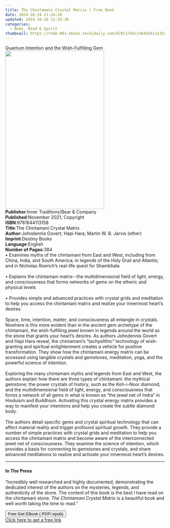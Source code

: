 ```yaml
---
title: The Chintamani Crystal Matrix | Free Book
date: 2024-10-24 21:24:24
updated: 2024-10-26 11:19:30
categories:
  - Body, Mind & Spirit
thumbnail: https://thmb-001-ebook.techidaily.com/678c17d4cc564d3411e35e40727709ae7e89de8fdb38d7a6d5ad195a7a37cbfd.jpg
---
```

<main id="book-container">
  <div class="flex flex-col">
    <div class="book-brief flex-1 py-6 px-4 sm:p-6 md:py-10 md:px-8">
      <!-- brief-->
      <div class="book-brief-main">
        Quantum Intention and the Wish-Fulfilling Gem
      </div>
    </div>
    <div
      class="book-meta-info flex-1 grid gap-4 col-start-1 col-end-3 row-start-1 sm:mb-6 sm:grid-cols-4 lg:gap-6 lg:col-start-2 lg:row-end-6 lg:row-span-6 lg:mb-0"
    >
      <div
        class="book-meta-info-left place-content-center mt-4 p-4 text-sm leading-6 col-start-2 col-span-2 dark:text-slate-400"
      >
        <img
          class="w-full h-500 object-cover rounded-lg sm:h-255 sm:col-span-2 lg:col-span-full"
          src="https://img-001-ebook.techidaily.com/597a574270f25e81748c9ace42f1c14fdad31cc34f0939147b49c34082967d53.jpg"
          alt=""
          width="312"
          height="500"
        />
      </div>
      <div
        class="book-meta-info-right mt-2 col-start-1 row-start-2 col-span-3 self-center"
      >
        <!-- meta data  -->
        <div class="flex flex-col px-4 md:px-8">
          <div class="flex-1">
            <strong>Publisher</strong>:<span class="px-2"
              >Inner Traditions/Bear &amp; Company</span
            >
          </div>
          <div class="flex-1">
            <strong>Published</strong>:<span class="px-2"
              >November 2021; Copyright</span
            >
          </div>
          <div class="flex-1">
            <strong>ISBN</strong>:<span class="px-2">9781644113158</span>
          </div>
          <div class="flex-1">
            <strong>Title</strong>:<span class="px-2"
              >The Chintamani Crystal Matrix</span
            >
          </div>
          <div class="flex-1">
            <strong>Author</strong>:<span class="px-2"
              >Johndennis Govert; Hapi Hara; Martin W. B. Jarvis (other)</span
            >
          </div>
          <div class="flex-1">
            <strong>Imprint</strong>:<span class="px-2">Destiny Books</span>
          </div>
          <div class="flex-1">
            <strong>Language</strong>:<span class="px-2">English</span>
          </div>
          <div class="flex-1">
            <strong>Number of Pages</strong>:<span class="px-2">384</span>
          </div>
        </div>
      </div>
    </div>
    <div class="book-description flex-1 py-6 px-4 sm:p-6 md:py-10 md:px-8">
      <div class="book-description-main">
        <div accordion-content="" id="description">
          • Examines myths of the chintamani from East and West, including from
          China, India, and South America; in legends of the Holy Grail and
          Atlantis; and in Nicholas Roerich’s real-life quest for Shambhala
          <br /><br />• Explains the chintamani matrix--the multidimensional
          field of light, energy, and consciousness that forms networks of gems
          on the etheric and physical levels <br /><br />• Provides simple and
          advanced practices with crystal grids and meditation to help you
          access the chintamani matrix and realize your innermost heart’s
          desires <br /><br />Space, time, intention, matter, and consciousness
          all entangle in crystals. Nowhere is this more evident than in the
          ancient gem archetype of the chintamani, the wish-fulfilling jewel
          known in legends around the world as the stone that grants your
          heart’s desires. As authors Johndennis Govert and Hapi Hara reveal,
          the chintamani’s “tachyolithic” technology of wish-granting and
          spiritual enlightenment creates a vehicle for positive transformation.
          They show how the chintamani energy matrix can be accessed using
          tangible crystals and gemstones, meditation, yoga, and the powerful
          science of intention. <br /><br />Exploring the many chintamani myths
          and legends from East and West, the authors explain how there are
          three types of chintamani: the mythical gemstone; the power crystals
          of history, such as the Koh-i-Noor diamond; and the multidimensional
          field of light, energy, and consciousness that forms a network of all
          gems in what is known as “the jewel net of Indra” in Hinduism and
          Buddhism. Activating this crystal energy matrix provides a way to
          manifest your intentions and help you create the subtle diamond body.
          <br /><br />The authors detail specific gems and crystal spiritual
          technology that can affect material reality and trigger profound
          spiritual growth. They provide a number of simple practices with
          crystal grids and meditation to help you access the chintamani matrix
          and become aware of the interconnected jewel net of consciousness.
          They examine the science of intention, which provides a basis for
          connecting to gemstones and crystals, and share advanced meditations
          to realize and activate your innermost heart’s desires.
        </div>
        <div class="accordion-fader"></div>
      </div>
    </div>
    <div class="book-excerpts flex-1 py-6 px-4 sm:p-6 md:py-10 md:px-8">
      <!-- excerpts-->
      <div class="book-excerpts-main">
        <hr />
        <h4 class="placeholder placeholder-heading">
          <span>In The Press</span>
        </h4>
        <p>
          “Incredibly well researched and highly documented, demonstrating the
          dedicated interest of the authors on the mysteries, legends, and
          authenticity of the stone. The content of this book is the best I have
          read on the chintamani stone.<i> The Chintamani Crystal Matrix</i> is
          a beautiful book and well worth taking the time to read.”
        </p>
      </div>
    </div>
    <div
      class="book-about-author flex-1 py-6 px-4 sm:p-6 md:py-10 md:px-8"
    ></div>
    <div class="book-free-get flex-1 py-6 px-4 sm:p-6 md:py-10 md:px-8">
      <button
        id="btn-free-get"
        class="bg-blue-500 hover:bg-blue-700 text-white font-bold py-2 px-4 rounded"
      >
        Free Get EBook (.PDF/.epub)
      </button>
      <div id="countdown-display" class="px-2 text-lg mt-2"></div>
      <a
        id="free-link"
        class="hidden bg-blue-500 hover:bg-blue-700 text-white font-bold py-2 px-4 rounded"
        href="https://www.ebooks.com/en-us/book/210266257/the-chintamani-crystal-matrix/johndennis-govert/"
        target="_blank"
        >Click here to get a free link</a
      >
    </div>
    <script>
      let countdownTime = 0;
      let countdownInterval = null;
      document
        .getElementById('btn-free-get')
        .addEventListener('click', startCountdown);
      function startCountdown() {
        countdownTime = new Date().getTime() + 60000 * 3;
        countdownInterval = setInterval(updateCountdown, 1000);
        document.getElementById('btn-free-get').disabled = true;
        document
          .getElementById('btn-free-get')
          .classList.add('bg-gray-500', 'cursor-not-allowed');
      }
      function updateCountdown() {
        let currentTime = new Date().getTime();
        let timeLeft = countdownTime - currentTime;
        let secondsLeft = Math.floor(timeLeft / 1000);
        document.getElementById('countdown-display').innerHTML =
          `Remaining time: ${secondsLeft} seconds.`;
        if (secondsLeft <= 0) {
          clearInterval(countdownInterval);
          document.getElementById('btn-free-get').classList.add('hidden');
          document.getElementById('free-link').classList.remove('hidden');
          document.getElementById('countdown-display').innerHTML = '';
        }
      }
    </script>
  </div>
</main>

